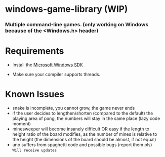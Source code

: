 # windows-game-library (WIP)
### Multiple command-line games. (only working on Windows because of the <Windows.h> header)

# Requirements

 - Install the [Microsoft Windows SDK](https://developer.microsoft.com/en-us/windows/downloads/windows-sdk/)

 - Make sure your compiler supports threads.
 
 # Known Issues
 
  - snake is incomplete, you cannot grow, the game never ends
  - if the user decides to lengthen/shorten (compared to the default) the playing area of pong, the numbers will stay in the same place (lazy code moment)
  - minesweeper will become insanely difficult OR easy if the length to height ratio of the board modifies, as the number of mines is relative to the height (the dimensions of the board should be almost, if not equal)
  - uno suffers from spaghetti code and possible bugs (report them pls)
`Will receive updates`
